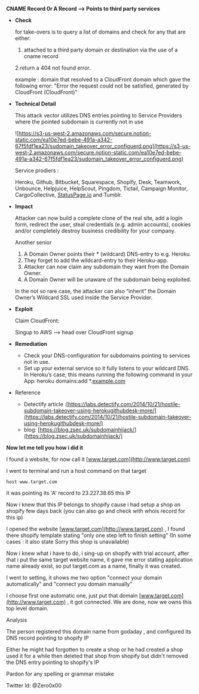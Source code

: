 **CNAME Record 0r A Record —> Points to third party services**

- **Check**

     for take-overs is to query a list of domains and check for any that are either:

    1. attached to a third party domain or destination via the use of a cname record 

    2.return a 404 not found error.

    example : domain that resolved to a CloudFront domain which gave the following error: "Error the request could not be satisfied, generated by CloudFront (CloudFront)"

- **Technical Detail**

    This attack vector utilizes DNS entries pointing to Service Providers where the pointed subdomain is currently not in use

    ![https://s3-us-west-2.amazonaws.com/secure.notion-static.com/ea10e7ed-bebe-491a-a342-67f5fdf1ea23/sudomain_takeover_error_configuerd.png](https://s3-us-west-2.amazonaws.com/secure.notion-static.com/ea10e7ed-bebe-491a-a342-67f5fdf1ea23/sudomain_takeover_error_configuerd.png)

    Service prodiers : 

    Heroku, Github, Bitbucket, Squarespace, Shopify, Desk, Teamwork, Unbounce, Helpjuice, HelpScout, Pingdom, Tictail, Campaign Monitor, CargoCollective, [StatusPage.io](http://statuspage.io/) and Tumblr.

- **Impact**

    Attacker can now build a complete clone of the real site, add a login form, redirect the user, steal credentials (e.g. admin accounts), cookies and/or completely destroy business credibility for your company.

    Another senior

    1. A Domain Owner points their * (wildcard) DNS-entry to e.g. Heroku.
    2. They forget to add the wildcard-entry to their Heroku-app.
    3. Attacker can now claim any subdomain they want from the Domain Owner.
    4. A Domain Owner will be unaware of the subdomain being exploited.

    In the not so rare case, the attacker can also “inherit” the Domain Owner’s Wildcard SSL used inside the Service Provider.

- **Exploit**

    Claim CloudFront:

    Singup to AWS —> head over CloudFront signup

- **Remediation**
    - Check your DNS-configuration for subdomains pointing to services not in use.
    - Set up your external service so it fully listens to your wildcard DNS. In Heroku’s case, this means running the following command in your App: heroku domains:add *.[example.com](http://example.com/)

- Reference
    - Detectify article :[https://labs.detectify.com/2014/10/21/hostile-subdomain-takeover-using-herokugithubdesk-more/](https://labs.detectify.com/2014/10/21/hostile-subdomain-takeover-using-herokugithubdesk-more/)
    - blog: [https://blog.zsec.uk/subdomainhijack/](https://blog.zsec.uk/subdomainhijack/)

**Now let me tell you how i did it**

I found a website, for now call it [www.target.com](http://www.target.com)  

I went to terminal and run a host command on that target

```
host www.target.com
```

it was pointing its 'A' record to  23.227.38.65 this IP 

Now i knew that this IP belongs to shopify cause i had setup a shop on shopify few days back (you can also go and check with whois record for this ip)

I opened the website [www.target.com](http://www.target.com) , I found there shopify template stating  "only one step left to finish setting" (In some cases : it also state Sorry this shop is unavailable) 

Now i knew what i have to do, i sing-up on shopify with trial account, after that i put the same target website name, it gave me error stating application name already exist, so put target.com as a name, finally it was created.

I went to setting, it shows me two option "connect your domain automatically" and "connect you domain manually"

I choose first one automatic one, just put that domain [www.target.com](http://www.target.com) , it got connected. We are done, now we owns this top level domain.

Analysis

The person registered this domain name from godaday , and configured its DNS record pointing to shopify IP

Either he might had forgotten to create a shop or he had created a shop used it for a while then deleted that shop from shopify but didn't removed the DNS entry pointing to shopify's IP

Pardon for any spelling or grammar mistake 

Twitter Id: @Zero0x00
